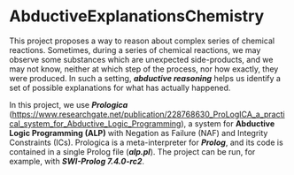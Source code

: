 AbductiveExplanationsChemistry
===============================

This project proposes a way to reason about complex series of chemical reactions.
Sometimes, during a series of chemical reactions, we may observe some substances which are unexpected side-products,
and we may not know, neither at which step of the process, nor how exactly, they were produced.
In such a setting, **_abductive reasoning_** helps us identify a set of possible explanations for what has actually happened. 

In this project, we use **_Prologica_** (https://www.researchgate.net/publication/228768630_ProLogICA_a_practical_system_for_Abductive_Logic_Programming),
a system for **Abductive Logic Programming (ALP)** with Negation as Failure (NAF) and Integrity Constraints (ICs).
Prologica is a meta-interpreter for **_Prolog_**, and its code is contained in a single Prolog file (**_alp.pl_**).
The project can be run, for example, with **_SWI-Prolog 7.4.0-rc2_**.
